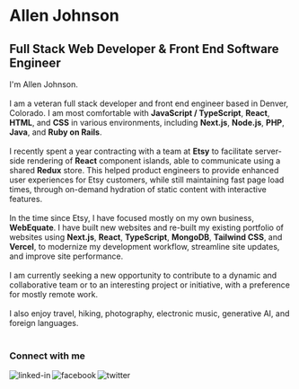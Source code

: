 # Allen Johnson
## Full Stack Web Developer & Front End Software Engineer
I'm Allen Johnson.
<br><br>
I am a veteran full stack developer and front end engineer based in Denver, Colorado. I am most comfortable with **JavaScript / TypeScript**, **React**, **HTML**, and **CSS** in various environments, including **Next.js**, **Node.js**, **PHP**, **Java**, and **Ruby on Rails**.
<br><br>
I recently spent a year contracting with a team at **Etsy** to facilitate server-side rendering of **React** component islands, able to communicate using a shared **Redux** store. This helped product engineers to provide enhanced user experiences for Etsy customers, while still maintaining fast page load times, through on-demand hydration of static content with interactive features.
<br><br>
In the time since Etsy, I have focused mostly on my own business, **WebEquate**. I have built new websites and re-built my existing portfolio of websites using **Next.js**, **React**, **TypeScript**, **MongoDB**, **Tailwind CSS**, and **Vercel**, to modernize my development workflow, streamline site updates, and improve site performance.
<br><br>
I am currently seeking a new opportunity to contribute to a dynamic and collaborative team or to an interesting project or initiative, with a preference for mostly remote work.
<br><br>
I also enjoy travel, hiking, photography, electronic music, generative AI, and foreign languages.
<br><br>
### Connect with me
<a href="https://www.linkedin.com/in/allenhjohnson">
  <img align="left" alt="linked-in" src="https://img.shields.io/badge/linkedin-%230077B5.svg?&style=for-the-badge&logo=linkedin&logoColor=white" /></a>
<a href="https://www.facebook.com/webequate/">
  <img align="left" alt="facebook" src="https://img.shields.io/badge/facebook-%231877F2.svg?&style=for-the-badge&logo=facebook&logoColor=white" /></a>
<a href="https://twitter.com/webequate">
  <img align="left" alt="twitter" src="https://img.shields.io/badge/twitter-%231DA1F2.svg?&style=for-the-badge&logo=twitter&logoColor=white" /></a>
<br>
<br>
